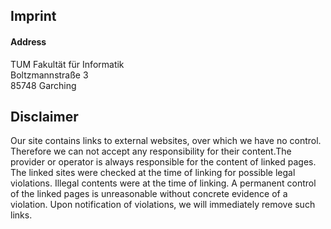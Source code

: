## Imprint
#### Address  
TUM Fakultät für Informatik  
Boltzmannstraße 3  
85748 Garching  

## Disclaimer
Our site contains links to external websites, over which we have no control. Therefore we can not accept any responsibility for their content.The provider or operator is always responsible for the content of linked pages. The linked sites were checked at the time of linking for possible legal violations. Illegal contents were at the time of linking. A permanent control of the linked pages is unreasonable without concrete evidence of a violation. Upon notification of violations, we will immediately remove such links.